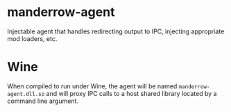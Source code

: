 # manderrow-agent

Injectable agent that handles redirecting output to IPC, injecting appropriate mod loaders, etc.

# Wine

When compiled to run under Wine, the agent will be named `manderrow-agent.dll.so` and will proxy IPC calls to a host shared library located by a command line argument.
